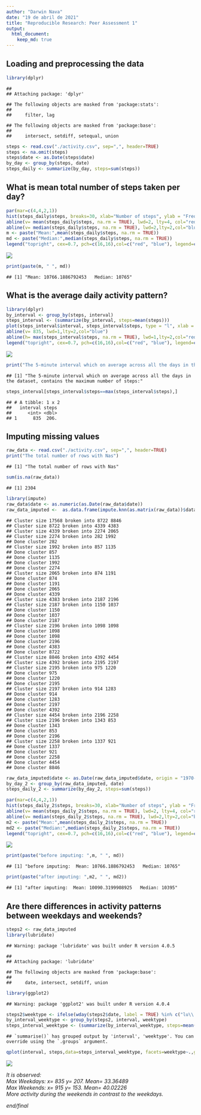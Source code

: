 ```yaml
---
author: "Darwin Nava"
date: "19 de abril de 2021"
title: "Reproducible Research: Peer Assessment 1"
output: 
  html_document:
    keep_md: true
---
```




## Loading and preprocessing the data  

```r
library(dplyr)
```

```
## 
## Attaching package: 'dplyr'
```

```
## The following objects are masked from 'package:stats':
## 
##     filter, lag
```

```
## The following objects are masked from 'package:base':
## 
##     intersect, setdiff, setequal, union
```

```r
steps <- read.csv("./activity.csv", sep=",", header=TRUE)  
steps <- na.omit(steps)  
steps$date <- as.Date(steps$date)  
by_day <- group_by(steps, date)  
steps_daily <- summarize(by_day, steps=sum(steps))  
```

## What is mean total number of steps taken per day?  

```r
par(mar=c(4,4,2,1))  
hist(steps_daily$steps, breaks=30, xlab="Number of steps", ylab = "Frequency", main = "Distribution. Number of steps daily", col="yellow", xlim=c(0, 25000))  
abline(v= mean(steps_daily$steps, na.rm = TRUE), lwd=2, lty=4, col="red")  
abline(v= median(steps_daily$steps, na.rm = TRUE), lwd=2,lty=2,col="blue")  
m <- paste("Mean:",mean(steps_daily$steps, na.rm = TRUE))  
md <- paste("Median:",median(steps_daily$steps, na.rm = TRUE))  
legend("topright", cex=0.7, pch=c(16,16),col=c("red", "blue"), legend=c(m, md))  
```

![](PA1_template_files/figure-html/unnamed-chunk-2-1.png)<!-- -->

```r
print(paste(m, " ", md))  
```

```
## [1] "Mean: 10766.1886792453   Median: 10765"
```

## What is the average daily activity pattern?  

```r
library(dplyr) 
by_interval <- group_by(steps, interval)  
steps_interval <- (summarize(by_interval, steps=mean(steps)))  
plot(steps_interval$interval, steps_interval$steps, type = "l", xlab = "5-minute interval", ylab = "The average number of steps taken", main = "The average daily activity pattern", col="Yellow")  
abline(v= 835, lwd=1,lty=2,col="blue")  
abline(h= max(steps_interval$steps, na.rm = TRUE), lwd=1,lty=2,col="red")  
legend("topright", cex=0.7, pch=c(16,16),col=c("red", "blue"), legend=c("Y-Steps Max: 206.16", "X-Interval:835"))  
```

![](PA1_template_files/figure-html/unnamed-chunk-3-1.png)<!-- -->

```r
print("The 5-minute interval which on average across all the days in the dataset, contains the maximum number of steps:")  
```

```
## [1] "The 5-minute interval which on average across all the days in the dataset, contains the maximum number of steps:"
```

```r
steps_interval[steps_interval$steps==max(steps_interval$steps),]  
```

```
## # A tibble: 1 x 2
##   interval steps
##      <int> <dbl>
## 1      835  206.
```

## Imputing missing values  

```r
raw_data <- read.csv("./activity.csv", sep=",", header=TRUE)  
print("The total number of rows with Nas")  
```

```
## [1] "The total number of rows with Nas"
```

```r
sum(is.na(raw_data))  
```

```
## [1] 2304
```

```r
library(impute)  
raw_data$date <- as.numeric(as.Date(raw_data$date))  
raw_data_imputed <-  as.data.frame(impute.knn(as.matrix(raw_data))$data)
```

```
## Cluster size 17568 broken into 8722 8846 
## Cluster size 8722 broken into 4339 4383 
## Cluster size 4339 broken into 2274 2065 
## Cluster size 2274 broken into 282 1992 
## Done cluster 282 
## Cluster size 1992 broken into 857 1135 
## Done cluster 857 
## Done cluster 1135 
## Done cluster 1992 
## Done cluster 2274 
## Cluster size 2065 broken into 874 1191 
## Done cluster 874 
## Done cluster 1191 
## Done cluster 2065 
## Done cluster 4339 
## Cluster size 4383 broken into 2187 2196 
## Cluster size 2187 broken into 1150 1037 
## Done cluster 1150 
## Done cluster 1037 
## Done cluster 2187 
## Cluster size 2196 broken into 1098 1098 
## Done cluster 1098 
## Done cluster 1098 
## Done cluster 2196 
## Done cluster 4383 
## Done cluster 8722 
## Cluster size 8846 broken into 4392 4454 
## Cluster size 4392 broken into 2195 2197 
## Cluster size 2195 broken into 975 1220 
## Done cluster 975 
## Done cluster 1220 
## Done cluster 2195 
## Cluster size 2197 broken into 914 1283 
## Done cluster 914 
## Done cluster 1283 
## Done cluster 2197 
## Done cluster 4392 
## Cluster size 4454 broken into 2196 2258 
## Cluster size 2196 broken into 1343 853 
## Done cluster 1343 
## Done cluster 853 
## Done cluster 2196 
## Cluster size 2258 broken into 1337 921 
## Done cluster 1337 
## Done cluster 921 
## Done cluster 2258 
## Done cluster 4454 
## Done cluster 8846
```

```r
raw_data_imputed$date <- as.Date(raw_data_imputed$date, origin = "1970-01-01")  
by_day_2 <- group_by(raw_data_imputed, date)  
steps_daily_2 <- summarize(by_day_2, steps=sum(steps))  

par(mar=c(4,4,2,1))  
hist(steps_daily_2$steps, breaks=30, xlab="Number of steps", ylab = "Frequency", main = "Distribution. Number of steps daily", col="yellow", xlim=c(0, 25000))  
abline(v= mean(steps_daily_2$steps, na.rm = TRUE), lwd=2, lty=4, col="red")  
abline(v= median(steps_daily_2$steps, na.rm = TRUE), lwd=2,lty=2,col="blue")  
m2 <- paste("Mean:",mean(steps_daily_2$steps, na.rm = TRUE))  
md2 <- paste("Median:",median(steps_daily_2$steps, na.rm = TRUE))  
legend("topright", cex=0.7, pch=c(16,16),col=c("red", "blue"), legend=c(m2, md2))  
```

![](PA1_template_files/figure-html/unnamed-chunk-4-1.png)<!-- -->

```r
print(paste("before imputing: ",m, " ", md))  
```

```
## [1] "before imputing:  Mean: 10766.1886792453   Median: 10765"
```

```r
print(paste("after imputing: ",m2, " ", md2))  
```

```
## [1] "after imputing:  Mean: 10090.3199908925   Median: 10395"
```

## Are there differences in activity patterns between weekdays and weekends?  

```r
steps2 <- raw_data_imputed  
library(lubridate) 
```

```
## Warning: package 'lubridate' was built under R version 4.0.5
```

```
## 
## Attaching package: 'lubridate'
```

```
## The following objects are masked from 'package:base':
## 
##     date, intersect, setdiff, union
```

```r
library(ggplot2)
```

```
## Warning: package 'ggplot2' was built under R version 4.0.4
```

```r
steps2$weektype <- ifelse(wday(steps2$date, label = TRUE) %in% c("lu\\.","ma\\.","mi\\.","ju\\.","vi\\." ),"Weekdays","Weekends")  
by_interval_weektype <- group_by(steps2, interval, weektype)  
steps_interval_weektype <- (summarize(by_interval_weektype, steps=mean(steps), weektype=weektype))   
```

```
## `summarise()` has grouped output by 'interval', 'weektype'. You can override using the `.groups` argument.
```

```r
qplot(interval, steps,data=steps_interval_weektype, facets=weektype~.,geom="line" , xlab = "5-minute interval", ylab = "The average number of steps taken", main = "The average daily activity pattern")  
```

![](PA1_template_files/figure-html/unnamed-chunk-5-1.png)<!-- -->

*It is observed:*  
*Max Weekdays: x= 835 y= 207. Mean= 33.36489*  
*Max Weekends: x= 915 y= 153. Mean= 40.02226*  
*More activity during the weekends in contrast to the weekdays.*  

*end/final*

